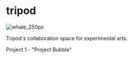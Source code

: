# tripod

![whale_250px](https://user-images.githubusercontent.com/46510170/150700922-55678ed6-314a-41ed-91c5-e9e78d9a345b.png)

Tripod's collaboration space for experimental arts.

Project 1 - "Project Bubble"
